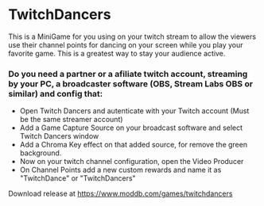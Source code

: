 # TwitchDancers
This is a MiniGame for you using on your twitch stream to allow the viewers use their channel points for dancing on your screen while you play your favorite game. This is a greatest way to stay your audience active.

### Do you need a partner or a afiliate twitch account, streaming by your PC, a broadcaster software (OBS, Stream Labs OBS or similar) and config that:

- Open Twitch Dancers and autenticate with your Twitch account (Must be the same streamer account)
- Add a Game Capture Source on your broadcast software and select Twitch Dancers window
- Add a Chroma Key effect on that added source, for remove the green background.
- Now on your twitch channel configuration, open the Video Producer
- On Channel Points add a new custom rewards and name it as "TwitchDance" or "TwitchDancers"

Download release at https://www.moddb.com/games/twitchdancers
